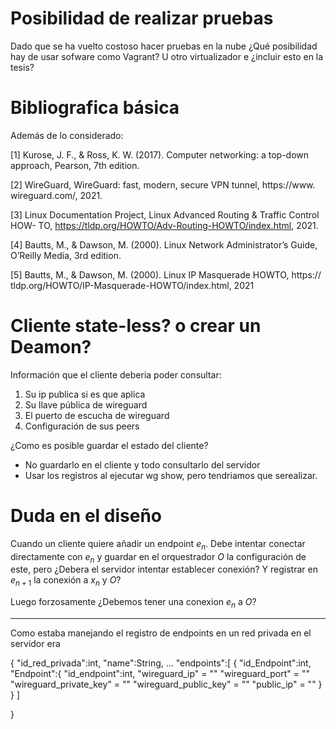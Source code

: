 
# Posibilidad de realizar pruebas 
Dado que se ha vuelto costoso hacer pruebas en la nube
¿Qué posibilidad hay de usar sofware como Vagrant? U
otro virtualizador e ¿incluir esto en la tesis?

# Bibliografica básica
Además de lo considerado:

[1] Kurose, J. F., & Ross, K. W. (2017). Computer networking: a top-down approach,
Pearson, 7th edition.

[2] WireGuard, WireGuard: fast, modern, secure VPN tunnel, https://www.
wireguard.com/, 2021.

[3] Linux Documentation Project, Linux Advanced Routing & Traffic Control HOW-
TO, https://tldp.org/HOWTO/Adv-Routing-HOWTO/index.html, 2021.

[4] Bautts, M., & Dawson, M. (2000). Linux Network Administrator’s Guide, O’Reilly
Media, 3rd edition.

[5] Bautts, M., & Dawson, M. (2000). Linux IP Masquerade HOWTO, https://
tldp.org/HOWTO/IP-Masquerade-HOWTO/index.html, 2021


# Cliente state-less? o crear un Deamon?
Información que el cliente deberia poder consultar:
1. Su ip publica si es que aplica
2. Su llave pública de wireguard
3. El puerto de escucha de wireguard
4. Configuración de sus peers

¿Como es posible guardar el estado del cliente?
- No guardarlo en el cliente y todo consultarlo del servidor
- Usar los registros al ejecutar wg show, pero tendriamos que serealizar.

# Duda en el diseño
Cuando un cliente quiere añadir un endpoint $e_n$. 
Debe intentar conectar directamente con $e_n$ y guardar en el orquestrador  $O$
la configuración de este, pero ¿Debera el servidor intentar establecer conexión?
Y registrar en $e_{n+1}$ la conexión a $x_n$ y $O$? 

Luego forzosamente ¿Debemos tener una conexion $e_n$ a $O$?


---
Como estaba manejando el registro de endpoints en un red privada en el servidor
era

{
    "id_red_privada":int,
    "name":String,
    ...
    "endpoints":[
        {
            "id_Endpoint":int,
            "Endpoint":{
                "id_endpoint":int,
                "wireguard_ip" = ""
                "wireguard_port" = ""
                "wireguard_private_key" = ""
                "wireguard_public_key" = ""
                "public_ip" = ""
            }
        }
    ]

}


